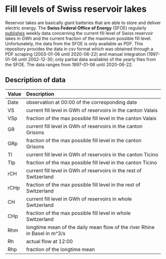 # Fill levels of Swiss reservoir lakes

Reservoir lakes are basically giant batteries that are able to store and deliver electric energy. The **Swiss Federal Office of Energy** (SFOE) regularly [publishes](https://www.bfe.admin.ch/bfe/en/home/supply/statistics-and-geodata/energy-statistics/electricity-statistics.html) weekly data concerning the current fill level of Swiss reservoir lakes in GWh and the current fraction of the maximum possible fill level. Unfortunately, the data from the SFOE is only available as PDF. This repository provides the data in csv format which was obtained through a PDF scraping (2003-01-06 until 2020-06-22) and manual integration (1997-01-06 until 2002-12-30; only partial data available) of the yearly files from the SFOE. The data ranges from 1997-01-06 until 2020-06-22.

## Description of data

|Value|Description|
|:---|:---|
|Date|observation at 00:00 of the corresponding date|
|VS|current fill level in GWh of reservoirs in the canton Valais|
|VSp|fraction of the max possible fill level in the canton Valais|
|GR|current fill level in GWh of reservoirs in the canton Grisons|
|GRp|fraction of the max possible fill level in the canton Grisons|
|TI|current fill level in GWh of reservoirs in the canton Ticino|
|TIp|fraction of the max possible fill level in the canton Ticino|
|rCH|current fill level in GWh of reservoirs in the rest of Switzerland|
|rCHp|fraction of the max possible fill level in the rest of Switzerland|
|CH|current fill level in GWh of reservoirs in whole Switzerland|
|CHp|fraction of the max possible fill level in whole Switzerland|
|Rhm|longtime mean of the daily mean flow of the river Rhine in Basel in m^3/s|
|Rh|actual flow at 12:00|
|Rhp|fraction of the longtime mean|
